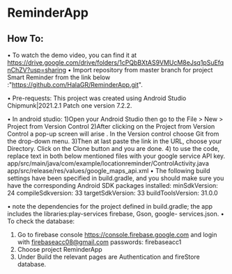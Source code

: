 # ReminderApp
## How To:
•	To watch the demo video, you can find it at https://drive.google.com/drive/folders/1cPQbBXtAS9VMUcM8eJsq1pSuEfqnChZV?usp=sharing 
•	  Import repository from master branch for project Smart Reminder   from the link below :"https://github.com/HalaGR/ReminderApp.git".

•	Pre-requests:
This project was created using Android Studio Chipmunk|2021.2.1 Patch one version 7.2.2.

•	In android studio:
1)Open your Android Studio then go to the File > New > Project from Version Control 
2)After clicking on the Project from Version Control a pop-up screen will arise . In the Version control choose Git from the drop-down menu. 
3)Then at last paste the link in the URL, choose your Directory. Click on the Clone button and you are done.
4) to use the code, replace <key> text in both below mentioned files with your google service API key. 
app/src/main/java/com/example/locationreminder/ControlActivity.java
app/src/release/res/values/google_maps_api.xml
•	The following build settings have been specified in build.gradle,
and you should make sure you have the corresponding Android SDK packages installed:
 minSdkVersion: 24
 compileSdkversion: 33
 targetSdkVersion: 33
 buildToolsVersion: 31.0.0 

•	note the dependencies for the project defined in build.gradle;
 	the app includes the libraries:play-services  firebase, Gson, google- services.json.
•	To check the database:
1)	Go to firebase console https://console.firebase.google.com and login with firebaseacc08@gmail.com passwords: firebaseacc1
2)	Choose project ReminderApp
3)	Under Build the relevant pages are Authentication and fireStore database.

